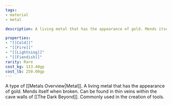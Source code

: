 ```yaml
---
tags:
- material
- metal

description: A living metal that has the appearance of gold. Mends itself when broken. Can be found in thin veins within the cave walls of Tenebris. Commonly used in the creation of tools.

properties:
- "[[Cold]]"
- "[[Fire]]"
- "[[Lightning]]"
- "[[Fiendish]]"
rarity: Rare
cost_kg: 113.40gp
cost_lb: 250.00gp
---
```

A type of [[Metals Overview|Metal]]. A living metal that has the appearance of gold. Mends itself when broken. Can be found in thin veins within the cave walls of [[The Dark Beyond]]. Commonly used in the creation of tools.
